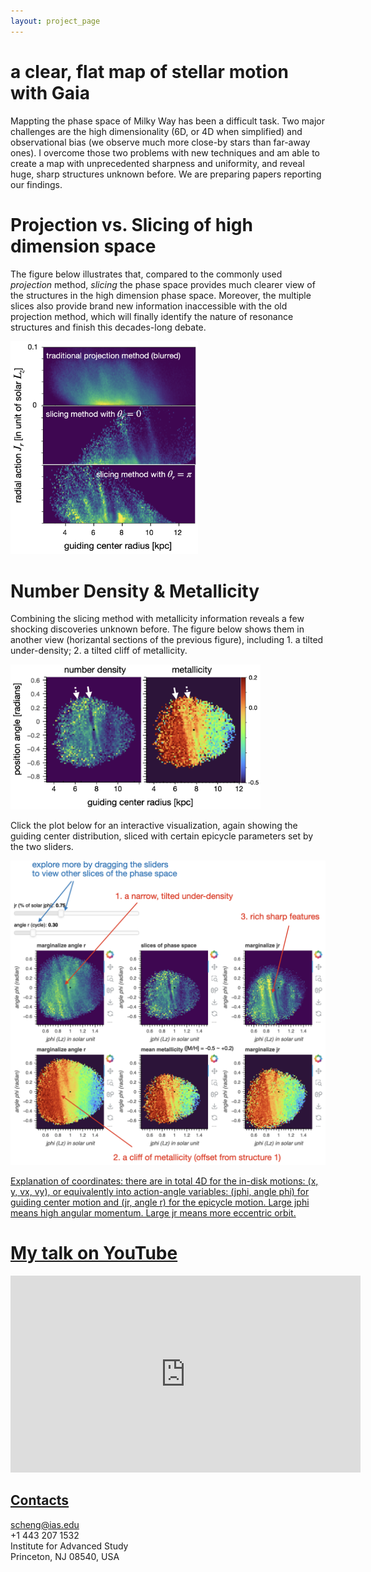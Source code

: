 ```yaml
---
layout: project_page
---
```


# a clear, flat map of stellar motion with Gaia

Mappting the phase space of Milky Way has been a difficult task.  Two major challenges are the high dimensionality (6D, or 4D when simplified) and observational bias (we observe much more close-by stars than far-away ones). I overcome those two problems with new techniques and am able to create a map with unprecedented sharpness and uniformity, and reveal huge, sharp structures unknown before.  We are preparing papers reporting our findings. 

# Projection vs. Slicing of high dimension space

The figure below illustrates that, compared to the commonly used *projection* method, *slicing* the phase space provides much clearer view of the structures in the high dimension phase space. Moreover, the multiple slices also provide brand new information inaccessible with the old projection method, which will finally identify the nature of resonance structures and finish this decades-long debate. 
  
<img src="https://github.com/SihaoCheng/SihaoCheng.github.io/blob/master/action_action.png?raw=true" width="300" />

# Number Density & Metallicity
Combining the slicing method with metallicity information reveals a few shocking discoveries unknown before. The figure below shows them in another view (horizantal sections of the previous figure), including 1. a tilted under-density; 2. a tilted cliff of metallicity.

<img src="https://github.com/SihaoCheng/SihaoCheng.github.io/blob/master/guiding_center.png?raw=true" width="400" />


Click the plot below for an interactive visualization, again showing the guiding center distribution, sliced with certain epicycle parameters set by the two sliders.

<a href="https://sihaocheng.github.io/phase_space_100_err20_0-0.05_jz0.5-_m17"><img src="https://github.com/SihaoCheng/SihaoCheng.github.io/blob/master/phase_space_marked.png?raw=true" width="800" />

Explanation of coordinates: there are in total 4D for the in-disk motions: (x, y, vx, vy), or equivalently into action-angle variables: 
(jphi, angle phi) for guiding center motion and (jr, angle r) for the epicycle motion. 
Large jphi means high angular momentum. Large jr means more eccentric orbit.

# My talk on YouTube
<iframe width="560" height="315" src="https://www.youtube.com/embed/9r2rgAeVdxg?si=o6eojHb6SGUTd6Sr&amp;start=3236" title="YouTube video player" frameborder="0" allow="accelerometer; autoplay; clipboard-write; encrypted-media; gyroscope; picture-in-picture; web-share" referrerpolicy="strict-origin-when-cross-origin" allowfullscreen></iframe>



## Contacts
scheng@ias.edu
<br>
+1 443 207 1532
<br>
Institute for Advanced Study
<br>
Princeton, NJ 08540, USA
